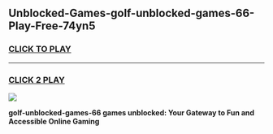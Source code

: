 
## Unblocked-Games-golf-unblocked-games-66-Play-Free-74yn5
<h3>
<a href="https://premium76.site?title=golf-unblocked-games-66&ref=15A">CLICK TO PLAY</a></h3>
<hr>

<h3>
<a href="https://premium76.site?title=golf-unblocked-games-66&ref=15A">CLICK 2 PLAY</a>
  
</h3>

<a href="https://premium76.site?title=golf-unblocked-games-66&ref=15A"><img src="https://clearcache.store/games.png"></a>


**golf-unblocked-games-66 games unblocked: Your Gateway to Fun and Accessible Online Gaming**
